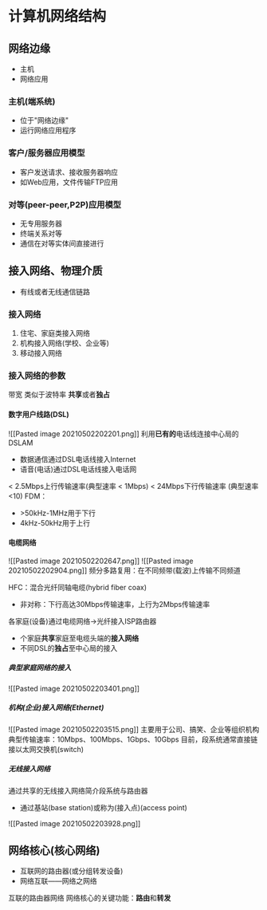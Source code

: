 # 计算机网络结构
## 网络边缘
+ 主机
+ 网络应用

### 主机(端系统)
+ 位于"网络边缘"
+ 运行网络应用程序

### 客户/服务器应用模型
+ 客户发送请求、接收服务器响应
+ 如Web应用，文件传输FTP应用

### 对等(peer-peer,P2P)应用模型 
+ 无专用服务器
+ 终端关系对等
+ 通信在对等实体间直接进行

## 接入网络、物理介质
+ 有线或者无线通信链路

### 接入网络
1. 住宅、家庭类接入网络
2. 机构接入网络(学校、企业等)
3. 移动接入网络

### 接入网络的参数
带宽 类似于波特率
**共享**或者**独占**

#### 数字用户线路(DSL)
![[Pasted image 20210502202201.png]]
利用**已有的**电话线连接中心局的DSLAM
+ 数据通信通过DSL电话线接入Internet
+ 语音(电话)通过DSL电话线接入电话网

< 2.5Mbps上行传输速率(典型速率 < 1Mbps)
< 24Mbps下行传输速率 (典型速率 <10)
FDM：
+ \>50kHz-1MHz用于下行
+ 4kHz-50kHz用于上行

#### 电缆网络
![[Pasted image 20210502202647.png]]
![[Pasted image 20210502202904.png]]
频分多路复用：在不同频带(载波)上传输不同频道

HFC：混合光纤同轴电缆(hybrid fiber coax)
+ 非对称：下行高达30Mbps传输速率，上行为2Mbps传输速率

各家庭(设备)通过电缆网络->光纤接入ISP路由器
+ 个家庭**共享**家庭至电缆头端的**接入网络**
+ 不同DSL的**独占**至中心局的接入

##### 典型家庭网络的接入
![[Pasted image 20210502203401.png]]
##### 机构(企业)接入网络(Ethernet)
![[Pasted image 20210502203515.png]]
主要用于公司、搞笑、企业等组织机构
典型传输速率：10Mbps、100Mbps、1Gbps、10Gbps
目前，段系统通常直接链接以太网交换机(switch)
##### 无线接入网络
通过共享的无线接入网络简介段系统与路由器
+ 通过基站(base station)或称为(接入点)(access point)

![[Pasted image 20210502203928.png]]
## 网络核心(核心网络)
+ 互联网的路由器(或分组转发设备)
+ 网络互联——网络之网络

互联的路由器网络
网络核心的关键功能：**路由**和**转发**



